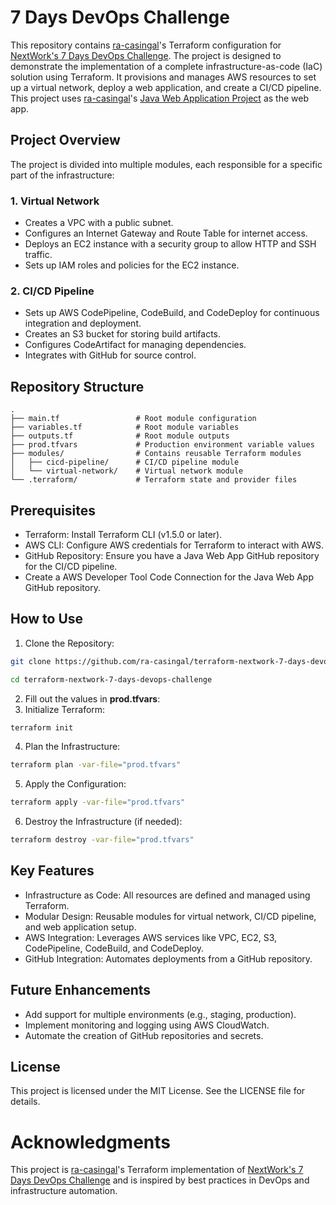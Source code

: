# 7 Days DevOps Challenge

This repository contains [ra-casingal](https://github.com/ra-casingal)'s Terraform configuration for [NextWork's 7 Days DevOps Challenge](https://learn.nextwork.org/projects/aws-devops-codepipeline-updated). The project is designed to demonstrate the implementation of a complete infrastructure-as-code (IaC) solution using Terraform. It provisions and manages AWS resources to set up a virtual network, deploy a web application, and create a CI/CD pipeline. This project uses [ra-casingal](https://github.com/ra-casingal)'s [Java Web Application Project](https://github.com/ra-casingal/nextwork-web-project) as the web app.

## Project Overview

The project is divided into multiple modules, each responsible for a specific part of the infrastructure:

### 1. **Virtual Network**
   - Creates a VPC with a public subnet.
   - Configures an Internet Gateway and Route Table for internet access.
   - Deploys an EC2 instance with a security group to allow HTTP and SSH traffic.
   - Sets up IAM roles and policies for the EC2 instance.

### 2. **CI/CD Pipeline**
   - Sets up AWS CodePipeline, CodeBuild, and CodeDeploy for continuous integration and deployment.
   - Creates an S3 bucket for storing build artifacts.
   - Configures CodeArtifact for managing dependencies.
   - Integrates with GitHub for source control.

## Repository Structure

```plaintext
.
├── main.tf                 # Root module configuration
├── variables.tf            # Root module variables
├── outputs.tf              # Root module outputs
├── prod.tfvars             # Production environment variable values
├── modules/                # Contains reusable Terraform modules
│   ├── cicd-pipeline/      # CI/CD pipeline module
│   └── virtual-network/    # Virtual network module
└── .terraform/             # Terraform state and provider files
```
## Prerequisites
- Terraform: Install Terraform CLI (v1.5.0 or later).
- AWS CLI: Configure AWS credentials for Terraform to interact with AWS.
- GitHub Repository: Ensure you have a Java Web App GitHub repository for the CI/CD pipeline.
- Create a AWS Developer Tool Code Connection for the Java Web App GitHub repository.

## How to Use
1. Clone the Repository:
```bash
git clone https://github.com/ra-casingal/terraform-nextwork-7-days-devops-challenge.git

cd terraform-nextwork-7-days-devops-challenge
```
2. Fill out the values in **prod.tfvars**:
3. Initialize Terraform:
```bash
terraform init
```
4. Plan the Infrastructure:
```bash
terraform plan -var-file="prod.tfvars"
```
5. Apply the Configuration:
```bash
terraform apply -var-file="prod.tfvars"
```
6. Destroy the Infrastructure (if needed):
```bash
terraform destroy -var-file="prod.tfvars"
```

## Key Features
- Infrastructure as Code: All resources are defined and managed using Terraform.
- Modular Design: Reusable modules for virtual network, CI/CD pipeline, and web application setup.
- AWS Integration: Leverages AWS services like VPC, EC2, S3, CodePipeline, CodeBuild, and CodeDeploy.
- GitHub Integration: Automates deployments from a GitHub repository.

## Future Enhancements
- Add support for multiple environments (e.g., staging, production).
- Implement monitoring and logging using AWS CloudWatch.
- Automate the creation of GitHub repositories and secrets.

## License
This project is licensed under the MIT License. See the LICENSE file for details.

# Acknowledgments
This project is [ra-casingal](https://github.com/ra-casingal)'s Terraform implementation of [NextWork's 7 Days DevOps Challenge](https://learn.nextwork.org/projects/aws-devops-codepipeline-updated) and is inspired by best practices in DevOps and infrastructure automation.